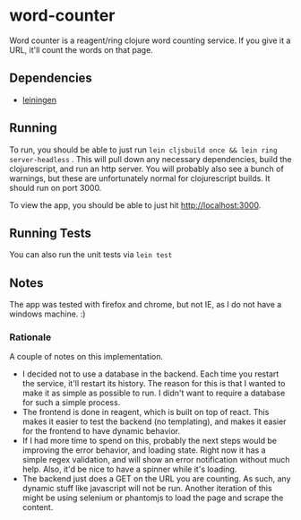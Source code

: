 # word-counter

Word counter is a reagent/ring clojure word counting service. If you give it a URL, it'll count the words on that page.

## Dependencies

* [leiningen](https://github.com/technomancy/leiningen)

## Running

To run, you should be able to just run ```lein cljsbuild once && lein ring server-headless``` . This will pull down any necessary dependencies, build the clojurescript, and run an http server. You will probably also see a bunch of warnings, but these are unfortunately normal for clojurescript builds. It should run on port 3000.

To view the app, you should be able to just hit [http://localhost:3000](http://localhost:3000).

## Running Tests
You can also run the unit tests via ```lein test```

## Notes

The app was tested with firefox and chrome, but not IE, as I do not have a windows machine. :)

### Rationale

A couple of notes on this implementation. 

* I decided not to use a database in the backend. Each time you restart the service, it'll restart its history. The reason for this is that I wanted to make it as simple as possible to run. I didn't want to require a database for such a simple process.
* The frontend is done in reagent, which is built on top of react. This makes  it easier to test the backend (no templating), and makes it easier for the frontend to have dynamic behavior.
* If I had more time to spend on this, probably the next steps would be improving the error behavior, and loading state. Right now it has a simple regex validation, and will show an error notification without much help. Also, it'd be nice to have a spinner while it's loading.
* The backend just does a GET on the URL you are counting. As such, any dynamic stuff like javascript will not be run. Another iteration of this might be using selenium or phantomjs to load the page and scrape the content.
